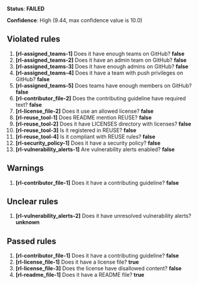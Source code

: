 **Status**: **FAILED**

**Confidence**: High (9.44, max confidence value is 10.0)

## Violated rules

1.  **[rl-assigned_teams-1]** Does it have enough teams on GitHub? **false**
1.  **[rl-assigned_teams-2]** Does it have an admin team on GitHub? **false**
1.  **[rl-assigned_teams-3]** Does it have enough admins on GitHub? **false**
1.  **[rl-assigned_teams-4]** Does it have a team with push privileges on GitHub? **false**
1.  **[rl-assigned_teams-5]** Does teams have enough members on GitHub? **false**
1.  **[rl-contributor_file-2]** Does the contributing guideline have required text? **false**
1.  **[rl-license_file-2]** Does it use an allowed license? **false**
1.  **[rl-reuse_tool-1]** Does README mention REUSE? **false**
1.  **[rl-reuse_tool-2]** Does it have LICENSES directory with licenses? **false**
1.  **[rl-reuse_tool-3]** Is it registered in REUSE? **false**
1.  **[rl-reuse_tool-4]** Is it compliant with REUSE rules? **false**
1.  **[rl-security_policy-1]** Does it have a security policy? **false**
1.  **[rl-vulnerability_alerts-1]** Are vulnerability alerts enabled? **false**


## Warnings

1.  **[rl-contributor_file-1]** Does it have a contributing guideline? **false**


## Unclear rules

1.  **[rl-vulnerability_alerts-2]** Does it have unresolved vulnerability alerts? **unknown**


## Passed rules

1.  **[rl-contributor_file-1]** Does it have a contributing guideline? **false**
1.  **[rl-license_file-1]** Does it have a license file? **true**
1.  **[rl-license_file-3]** Does the license have disallowed content? **false**
1.  **[rl-readme_file-1]** Does it have a README file? **true**

